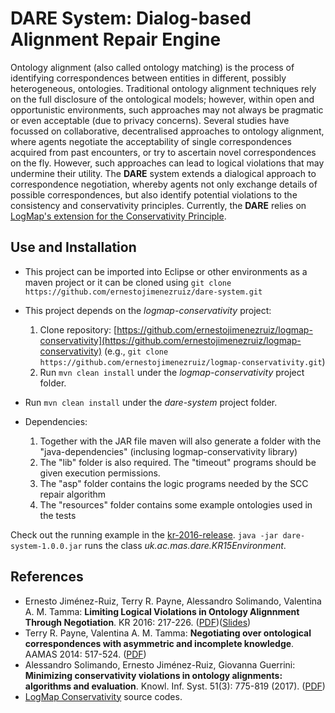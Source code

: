 # DARE System: Dialog-based Alignment Repair Engine

Ontology alignment (also called ontology matching) is the process of identifying correspondences between entities in different, possibly heterogeneous, ontologies. Traditional ontology alignment techniques rely on the full disclosure of the ontological models; however, within open and opportunistic environments, such approaches may not always be pragmatic or even acceptable (due to privacy concerns). Several studies have focussed on collaborative, decentralised approaches to ontology alignment, where agents negotiate the acceptability of single correspondences acquired from past encounters, or try to ascertain novel correspondences on the fly. However, such approaches can lead to logical violations that may undermine their utility. The **DARE** system extends a dialogical approach to correspondence negotiation, whereby agents not only exchange details of possible correspondences, but also identify potential violations to the consistency and conservativity principles. Currently, the **DARE** relies on [LogMap's extension for the Conservativity Principle](https://github.com/ernestojimenezruiz/logmap-conservativity/).

## Use and Installation

* This project can be imported into Eclipse or other environments as a maven project or it can be cloned using `git clone https://github.com/ernestojimenezruiz/dare-system.git`
* This project depends on the _logmap-conservativity_ project: 
	1. Clone repository: [https://github.com/ernestojimenezruiz/logmap-conservativity](https://github.com/ernestojimenezruiz/logmap-conservativity)
 (e.g., `git clone https://github.com/ernestojimenezruiz/logmap-conservativity.git`)
	2. Run `mvn clean install` under the _logmap-conservativity_ project folder.
* Run `mvn clean install` under the _dare-system_ project folder.
* Dependencies:	

	1. Together with the JAR file maven will also generate a folder with the "java-dependencies" (inclusing logmap-conservativity library)
	2. The "lib" folder is also required. The "timeout" programs should be given execution permissions. 
	3. The "asp" folder contains the logic programs needed by the SCC repair algorithm
	4. The "resources" folder contains some example ontologies used in the tests

Check out the running example in the [kr-2016-release](https://github.com/ernestojimenezruiz/dare-system/releases/download/kr-2016-release/dare-kr2016-release.zip). `java -jar dare-system-1.0.0.jar` runs the class _uk.ac.mas.dare.KR15Environment_.

## References

- Ernesto Jiménez-Ruiz, Terry R. Payne, Alessandro Solimando, Valentina A. M. Tamma:
**Limiting Logical Violations in Ontology Alignnment Through Negotiation**. KR 2016: 217-226. ([PDF](http://www.cs.ox.ac.uk/files/8036/kr2016_jimenez-ruiz.pdf))([Slides](https://www.slideshare.net/ernestojimenezruiz/limiting-logical-violations-in-ontology-alignnment-through-negotiation)) 
- Terry R. Payne, Valentina A. M. Tamma:
**Negotiating over ontological correspondences with asymmetric and incomplete knowledge**. AAMAS 2014: 517-524. ([PDF](https://pdfs.semanticscholar.org/3e68/e33e6610e120027a613a7cad74a6e2467f35.pdf))
- Alessandro Solimando, Ernesto Jiménez-Ruiz, Giovanna Guerrini:
**Minimizing conservativity violations in ontology alignments: algorithms and evaluation**. Knowl. Inf. Syst. 51(3): 775-819 (2017). ([PDF](https://www.cs.ox.ac.uk/files/8299/kais-conservativity.pdf))
- [LogMap Conservativity](https://github.com/ernestojimenezruiz/logmap-conservativity/) source codes.


